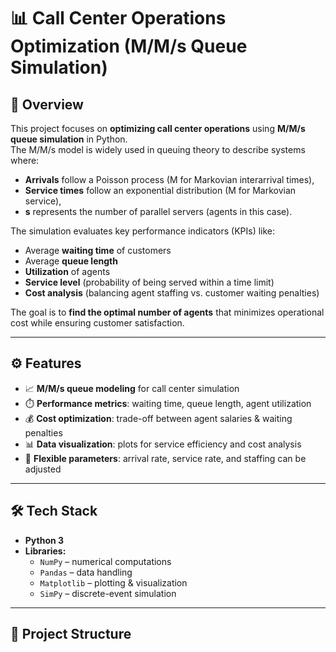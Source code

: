 # 📊 Call Center Operations Optimization (M/M/s Queue Simulation)

## 📌 Overview
This project focuses on **optimizing call center operations** using **M/M/s queue simulation** in Python.  
The M/M/s model is widely used in queuing theory to describe systems where:
- **Arrivals** follow a Poisson process (M for Markovian interarrival times),
- **Service times** follow an exponential distribution (M for Markovian service),
- **s** represents the number of parallel servers (agents in this case).  

The simulation evaluates key performance indicators (KPIs) like:
- Average **waiting time** of customers
- Average **queue length**
- **Utilization** of agents
- **Service level** (probability of being served within a time limit)
- **Cost analysis** (balancing agent staffing vs. customer waiting penalties)

The goal is to **find the optimal number of agents** that minimizes operational cost while ensuring customer satisfaction.  

---

## ⚙️ Features
- 📈 **M/M/s queue modeling** for call center simulation  
- ⏱️ **Performance metrics**: waiting time, queue length, agent utilization  
- 💰 **Cost optimization**: trade-off between agent salaries & waiting penalties  
- 📊 **Data visualization**: plots for service efficiency and cost analysis  
- 🔧 **Flexible parameters**: arrival rate, service rate, and staffing can be adjusted  

---

## 🛠️ Tech Stack
- **Python 3**
- **Libraries:**  
  - `NumPy` – numerical computations  
  - `Pandas` – data handling  
  - `Matplotlib` – plotting & visualization  
  - `SimPy` – discrete-event simulation  

---

## 📂 Project Structure
